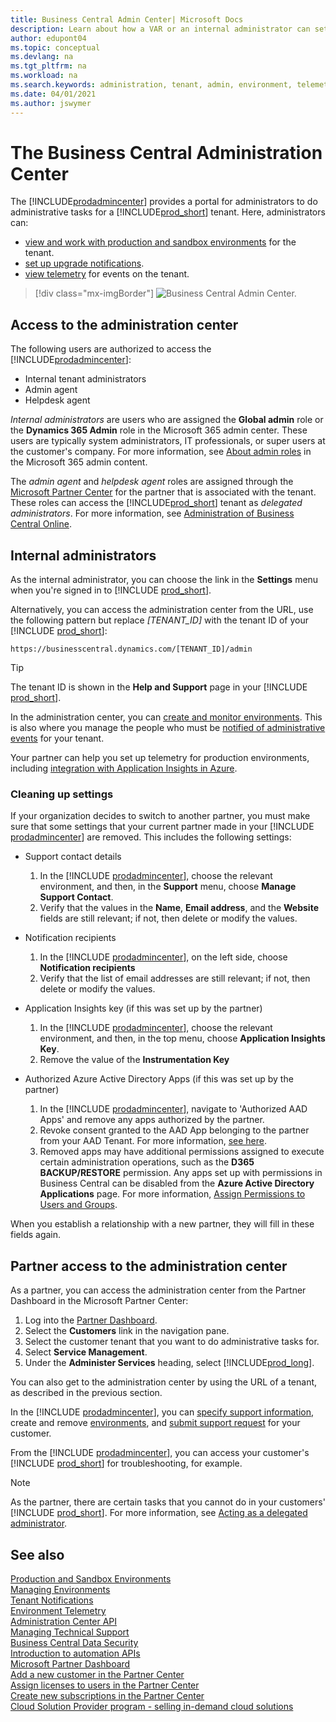 ```yaml
---
title: Business Central Admin Center| Microsoft Docs
description: Learn about how a VAR or an internal administrator can set update windows and other admin tasks.  
author: edupont04
ms.topic: conceptual
ms.devlang: na
ms.tgt_pltfrm: na
ms.workload: na
ms.search.keywords: administration, tenant, admin, environment, telemetry
ms.date: 04/01/2021
ms.author: jswymer
---
```

# The Business Central Administration Center

The [!INCLUDE[prodadmincenter](../developer/includes/prodadmincenter.md)] provides a portal for administrators to do administrative tasks for a [!INCLUDE[prod_short](../developer/includes/prod_short.md)] tenant. Here, administrators can:

- [view and work with production and sandbox environments](tenant-admin-center-environments.md) for the tenant.
- [set up upgrade notifications](tenant-admin-center-notifications.md).
- [view telemetry](tenant-admin-center-telemetry.md) for events on the tenant.  

> [!div class="mx-imgBorder"]
> ![Business Central Admin Center.](../developer/media/admin/business_central_admin_center.png)

## Access to the administration center

The following users are authorized to access the [!INCLUDE[prodadmincenter](../developer/includes/prodadmincenter.md)]:

- Internal tenant administrators
- Admin agent
- Helpdesk agent

*Internal administrators* are users who are assigned the **Global admin** role or the **Dynamics 365 Admin** role in the Microsoft 365 admin center. These users are typically system administrators, IT professionals, or super users at the customer's company. For more information, see [About admin roles](/office365/admin/add-users/about-admin-roles) in the Microsoft 365 admin content.  

The *admin agent* and *helpdesk agent* roles are assigned through the [Microsoft Partner Center](https://partner.microsoft.com) for the partner that is associated with the tenant. These roles can access the [!INCLUDE[prod_short](../developer/includes/prod_short.md)] tenant as *delegated administrators*. For more information, see [Administration of Business Central Online](tenant-administration.md).  

## Internal administrators

As the internal administrator, you can choose the link in the **Settings** menu when you're signed in to [!INCLUDE [prod_short](../developer/includes/prod_short.md)].  

Alternatively, you can access the administration center from the URL, use the following pattern but replace *[TENANT_ID]* with the tenant ID of your [!INCLUDE [prod_short](../developer/includes/prod_short.md)]:

`https://businesscentral.dynamics.com/[TENANT_ID]/admin`

> [!TIP]
> The tenant ID is shown in the **Help and Support** page in your [!INCLUDE [prod_short](../developer/includes/prod_short.md)].  
  
In the administration center, you can [create and monitor environments](tenant-admin-center-environments.md). This is also where you manage the people who must be [notified of administrative events](tenant-admin-center-notifications.md) for your tenant.  

Your partner can help you set up telemetry for production environments, including [integration with Application Insights in Azure](tenant-admin-center-telemetry.md).  

### Cleaning up settings

If your organization decides to switch to another partner, you must make sure that some settings that your current partner made in your [!INCLUDE [prodadmincenter](../developer/includes/prodadmincenter.md)] are removed. This includes the following settings:

- Support contact details

    1. In the [!INCLUDE [prodadmincenter](../developer/includes/prodadmincenter.md)], choose the relevant environment, and then, in the **Support** menu, choose **Manage Support Contact**.
    2. Verify that the values in the **Name**, **Email address**, and the **Website** fields are still relevant; if not, then delete or modify the values.

- Notification recipients

    1. In the [!INCLUDE [prodadmincenter](../developer/includes/prodadmincenter.md)], on the left side, choose **Notification recipients**
    2. Verify that the list of email addresses are still relevant; if not, then delete or modify the values.

- Application Insights key (if this was set up by the partner)

    1. In the [!INCLUDE [prodadmincenter](../developer/includes/prodadmincenter.md)], choose the relevant environment, and then, in the top menu, choose **Application Insights Key**.
    2. Remove the value of the **Instrumentation Key**

- Authorized Azure Active Directory Apps (if this was set up by the partner)

    1. In the [!INCLUDE [prodadmincenter](../developer/includes/prodadmincenter.md)], navigate to 'Authorized AAD Apps' and remove any apps authorized by the partner.
    2. Revoke consent granted to the AAD App belonging to the partner from your AAD Tenant. For more information, [see here](/azure/active-directory/manage-apps/manage-application-permissions).
    3. Removed apps may have additional permissions assigned to execute certain administration operations, such as the **D365 BACKUP/RESTORE** permission. Any apps set up with permissions in Business Central can be disabled from the **Azure Active Directory Applications** page. For more information, [Assign Permissions to Users and Groups](/dynamics365/business-central/ui-define-granular-permissions).

When you establish a relationship with a new partner, they will fill in these fields again.

## Partner access to the administration center

As a partner, you can access the administration center from the Partner Dashboard in the Microsoft Partner Center:

1. Log into the [Partner Dashboard](https://partnercenter.microsoft.com/dashboard).
2. Select the **Customers** link in the navigation pane.
3. Select the customer tenant that you want to do administrative tasks for.
4. Select **Service Management**.
5. Under the **Administer Services** heading, select [!INCLUDE[prod_long](../developer/includes/prod_long.md)].

You can also get to the administration center by using the URL of a tenant, as described in the previous section.

In the [!INCLUDE [prodadmincenter](../developer/includes/prodadmincenter.md)], you can [specify support information](../technical-support.md#configuring-the-support-experience), create and remove [environments](tenant-admin-center-environments.md), and [submit support request](manage-technical-support.md#escalating-support-issues-to-microsoft) for your customer.  

From the [!INCLUDE [prodadmincenter](../developer/includes/prodadmincenter.md)], you can access your customer's [!INCLUDE [prod_short](../developer/includes/prod_short.md)] for troubleshooting, for example.  

> [!NOTE]
> As the partner, there are certain tasks that you cannot do in your customers' [!INCLUDE [prod_short](../developer/includes/prod_short.md)]. For more information, see [Acting as a delegated administrator](tenant-administration.md#acting-as-a-delegated-administrator).

## See also

[Production and Sandbox Environments](environment-types.md)  
[Managing Environments](tenant-admin-center-environments.md)  
[Tenant Notifications](tenant-admin-center-notifications.md)  
[Environment Telemetry](tenant-admin-center-telemetry.md)  
[Administration Center API](administration-center-api.md)  
[Managing Technical Support](manage-technical-support.md)  
[Business Central Data Security](../security/data-security.md)  
[Introduction to automation APIs](itpro-introduction-to-automation-apis.md)  
[Microsoft Partner Dashboard](https://partnercenter.microsoft.com/dashboard)  
[Add a new customer in the Partner Center](/partner-center/add-a-new-customer)  
[Assign licenses to users in the Partner Center](/partner-center/assign-licenses-to-users)  
[Create new subscriptions in the Partner Center](/partner-center/create-a-new-subscription)  
[Cloud Solution Provider program - selling in-demand cloud solutions](/partner-center/csp-overview)  
